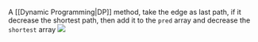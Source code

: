 A [[Dynamic Programming|DP]] method, take the edge as last path, if it decrease the shortest path, then add it to the `pred` array and decrease the `shortest` array
![](https://img.ynchen.me/2022/11/205e99b395c38877cdf44904e6c915b4.webp)
